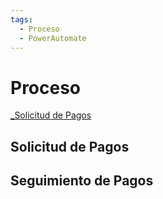 ```yaml
---
tags:
  - Proceso
  - PowerAutomate
---
```


# Proceso

[_Solicitud de Pagos](../../../automatizacion/pagos/solicitud-de-pagos/solicitud-de-pagos.md) 
## Solicitud de Pagos 


## Seguimiento de Pagos

